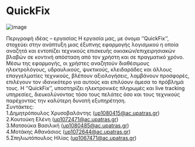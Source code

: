# QuickFix
![image](https://github.com/user-attachments/assets/c43af93d-195c-4b81-8193-9e94a2035ebf)

Περιγραφή ιδέας – εργασίας
Η εργασία μας, με όνομα ‘’QuickFix’’, στοχεύει στην ανάπτυξη μιας έξυπνης
εφαρμογής λογισμικού η οποία αναζητά και εντοπίζει τεχνικούς επισκευής
οικιακών/επιχειρησιακών βλαβών σε κοντινή απόσταση από τον χρήστη και
σε πραγματικό χρόνο. Μέσω της εφαρμογής, οι χρήστες αναζητούν
διαθέσιμους ηλεκτρολόγους, υδραυλικούς, ψυκτικούς, κλειδαράδες και άλλους
επαγγελματίες τεχνικούς, βλέπουν αξιολογήσεις, λαμβάνουν προσφορές,
επιλέγουν τον ιδανικότερο για αυτούς και επιλύουν άμεσα το πρόβλημά τους.
Η ‘’QuickFix’’, υποστηρίζει ηλεκτρονικές πληρωμές και live tracking
υπηρεσίες, διευκολύνοντας τόσο τους πελάτες όσο και τους τεχνικούς
παρέχοντας την καλύτερη δυνατή εξυπηρέτηση.   
Συντάκτες:  
1.Δημητρόπουλος Χρυσοβαλάντης (up1080415@ac.upatras.gr)   
2.Κουτούκη Ελένη (up1072471@ac.upatras.gr)  
3.Ματσούκα Βασιλική (up1080485@ac.upatras.gr)  
4.Μοτάκης Αθανάσιος (up1072644@ac.upatras.gr)  
5.Σπηλιωτόπουλος Ηλίας (up1067471@ac.upatras.gr)  
